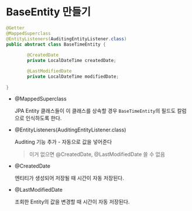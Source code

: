 # BaseEntity 만들기



```java
@Getter
@MappedSuperclass
@EntityListeners(AuditingEntityListener.class)
public abstract class BaseTimeEntity {
		
		@CreatedDate 
		private LocalDateTime createdDate;

		@LastModifiedDate 
		private LocalDateTime modifiedDate;
    
}
```



+ @MappedSuperclass

  JPA Entity 클래스들이 이 클래스를 상속할 경우 `BaseTimeEntity`의 필드도 칼럼으로 인식하도록 한다.

+ @EntityListeners(AuditingEntityListener.class)

  Auditing 기능 추가 - 자동으로 값을 넣어준다

  > 이거 없으면 @CreatedDate, @LastModifiedDate 쓸 수 없음

+ @CreatedDate

  엔티티가 생성되어 저장될 때 시간이 자동 저장된다.

+ @LastModifiedDate

  조회한 Entity의 값을 변경할 때 시간이 자동 저장된다.